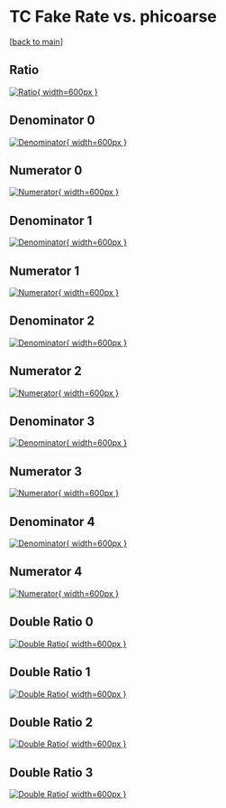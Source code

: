 # TC Fake Rate vs. phicoarse

[[back to main](./)]



## Ratio

[![Ratio](../mtv/var/TC_fakerate_phicoarse.png){ width=600px }](../mtv/var/TC_fakerate_phicoarse.pdf)

## Denominator 0

[![Denominator](../mtv/den/TC_fakerate_phicoarse_den0.png){ width=600px }](../mtv/den/TC_fakerate_phicoarse_den0.pdf)

## Numerator 0

[![Numerator](../mtv/num/TC_fakerate_phicoarse_num0.png){ width=600px }](../mtv/num/TC_fakerate_phicoarse_num0.pdf)

## Denominator 1

[![Denominator](../mtv/den/TC_fakerate_phicoarse_den1.png){ width=600px }](../mtv/den/TC_fakerate_phicoarse_den1.pdf)

## Numerator 1

[![Numerator](../mtv/num/TC_fakerate_phicoarse_num1.png){ width=600px }](../mtv/num/TC_fakerate_phicoarse_num1.pdf)

## Denominator 2

[![Denominator](../mtv/den/TC_fakerate_phicoarse_den2.png){ width=600px }](../mtv/den/TC_fakerate_phicoarse_den2.pdf)

## Numerator 2

[![Numerator](../mtv/num/TC_fakerate_phicoarse_num2.png){ width=600px }](../mtv/num/TC_fakerate_phicoarse_num2.pdf)

## Denominator 3

[![Denominator](../mtv/den/TC_fakerate_phicoarse_den3.png){ width=600px }](../mtv/den/TC_fakerate_phicoarse_den3.pdf)

## Numerator 3

[![Numerator](../mtv/num/TC_fakerate_phicoarse_num3.png){ width=600px }](../mtv/num/TC_fakerate_phicoarse_num3.pdf)

## Denominator 4

[![Denominator](../mtv/den/TC_fakerate_phicoarse_den4.png){ width=600px }](../mtv/den/TC_fakerate_phicoarse_den4.pdf)

## Numerator 4

[![Numerator](../mtv/num/TC_fakerate_phicoarse_num4.png){ width=600px }](../mtv/num/TC_fakerate_phicoarse_num4.pdf)

## Double Ratio 0

[![Double Ratio](../mtv/ratio/TC_fakerate_phicoarse_ratio0.png){ width=600px }](../mtv/ratio/TC_fakerate_phicoarse_ratio0.pdf)

## Double Ratio 1

[![Double Ratio](../mtv/ratio/TC_fakerate_phicoarse_ratio1.png){ width=600px }](../mtv/ratio/TC_fakerate_phicoarse_ratio1.pdf)

## Double Ratio 2

[![Double Ratio](../mtv/ratio/TC_fakerate_phicoarse_ratio2.png){ width=600px }](../mtv/ratio/TC_fakerate_phicoarse_ratio2.pdf)

## Double Ratio 3

[![Double Ratio](../mtv/ratio/TC_fakerate_phicoarse_ratio3.png){ width=600px }](../mtv/ratio/TC_fakerate_phicoarse_ratio3.pdf)

